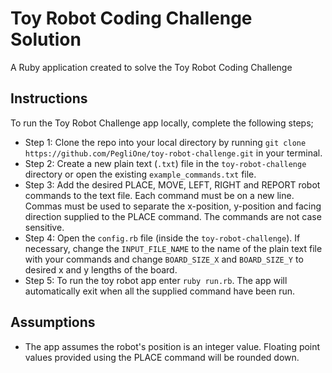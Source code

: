 # Toy Robot Coding Challenge Solution

A Ruby application created to solve the Toy Robot Coding Challenge

## Instructions

To run the Toy Robot Challenge app locally, complete the following steps;

- Step 1: Clone the repo into your local directory by running `git clone https://github.com/PegliOne/toy-robot-challenge.git` in your terminal.
- Step 2: Create a new plain text (`.txt`) file in the `toy-robot-challenge` directory or open the existing `example_commands.txt` file.
- Step 3: Add the desired PLACE, MOVE, LEFT, RIGHT and REPORT robot commands to the text file. Each command must be on a new line. Commas must be used to separate the x-position, y-position and facing direction supplied to the PLACE command. The commands are not case sensitive.
- Step 4: Open the `config.rb` file (inside the `toy-robot-challenge`). If necessary, change the `INPUT_FILE_NAME` to the name of the plain text file with your commands and change `BOARD_SIZE_X` and `BOARD_SIZE_Y` to desired x and y lengths of the board.
- Step 5: To run the toy robot app enter `ruby run.rb`. The app will automatically exit when all the supplied command have been run.

## Assumptions

- The app assumes the robot's position is an integer value. Floating point values provided using the PLACE command will be rounded down.